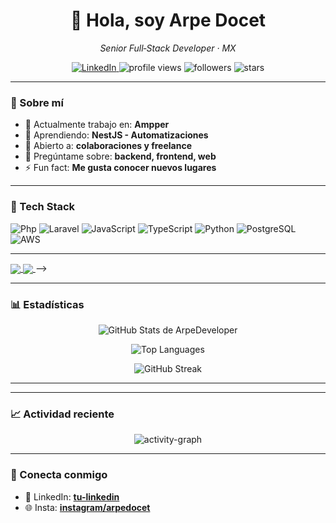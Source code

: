 <!--
REEMPLAZA:
- USERNAME -> tu usuario de GitHub (debe coincidir con el nombre del repo)
- TU_NOMBRE -> tu nombre para mostrar
- TU_ROL -> tu rol (p. ej. "Senior Full‑Stack Developer")
- CIUDAD, PAÍS -> tu ubicación
- Enlaces de LinkedIn, correo, web/portafolio
-->

<div align="center">
  <h1>👋 Hola, soy <strong>Arpe Docet</strong></h1>
  <p><em>Senior Full‑Stack Developer · MX</em></p>

  <!-- Badges de contacto -->
  <a href="https://www.linkedin.com/in/jesusross" target="_blank">
    <img src="https://img.shields.io/badge/LinkedIn-0A66C2?logo=linkedin&logoColor=white" alt="LinkedIn" />
  </a>
  <!-- <a href="mailto:tuemail@dominio.com">
    <img src="https://img.shields.io/badge/Email-8B89CC?logo=gmail&logoColor=white" alt="Email" />
  </a>
  <a href="https://tusitio.dev" target="_blank">
    <img src="https://img.shields.io/badge/Portafolio-111?logo=vercel&logoColor=white" alt="Portafolio" />
  </a> -->

  <!-- Badges de métricas sociales -->
  <img src="https://komarev.com/ghpvc/?username=ArpeDeveloper&label=Vistas&style=flat" alt="profile views" />
  <img src="https://img.shields.io/github/followers/ArpeDeveloper?style=flat&label=Seguidores" alt="followers" />
  <img src="https://img.shields.io/github/stars/ArpeDeveloper?affiliations=OWNER%2CCOLLABORATOR&style=flat&label=Stars" alt="stars" />
</div>

---

### 🚀 Sobre mí
- 🔭 Actualmente trabajo en: **Ampper**  
- 🌱 Aprendiendo: **NestJS - Automatizaciones**  
- 🤝 Abierto a: **colaboraciones y freelance**  
- 💬 Pregúntame sobre: **backend, frontend, web**  
- ⚡ Fun fact: **Me gusta conocer nuevos lugares**

---

### 🧰 Tech Stack
<!-- Ajusta y ordena a tu gusto -->
![Php](https://img.shields.io/badge/Php.js-339933?logo=php&logoColor=white)
![Laravel](https://img.shields.io/badge/Laravel.js-339933?logo=larave&logoColor=white)
![JavaScript](https://img.shields.io/badge/Javascript.js-339933?logo=javascript&logoColor=white)
![TypeScript](https://img.shields.io/badge/TypeScript-3178C6?logo=typescript&logoColor=white)
![Python](https://img.shields.io/badge/Python-3776AB?logo=python&logoColor=white)
![PostgreSQL](https://img.shields.io/badge/PostgreSQL-4169E1?logo=postgresql&logoColor=white)
![AWS](https://img.shields.io/badge/AWS-232F3E?logo=amazon-aws&logoColor=white)

---

<!-- ### 📌 Proyectos Destacados
<!-- Repite este bloque para cada repo que quieras resaltar -->
<a href="https://github.com/ArpeDeveloper/REPO_1">
  <img align="center" src="https://github-readme-stats.vercel.app/api/pin/?username=ArpeDeveloper&repo=REPO_1&theme=transparent&hide_border=true" />
</a>
<a href="https://github.com/ArpeDeveloper/REPO_2">
  <img align="center" src="https://github-readme-stats.vercel.app/api/pin/?username=ArpeDeveloper&repo=REPO_2&theme=transparent&hide_border=true" />
</a>
-->

---

### 📊 Estadísticas
<div align="center">

<!-- Stats generales -->
<img
  src="https://github-readme-stats.vercel.app/api?username=ArpeDeveloper&show_icons=true&theme=transparent&hide_border=true&rank_icon=github"
  alt="GitHub Stats de ArpeDeveloper"
/>

<!-- Lenguajes más usados -->
<img
  src="https://github-readme-stats.vercel.app/api/top-langs/?username=ArpeDeveloper&layout=compact&theme=transparent&hide_border=true"
  alt="Top Languages"
/>

<!-- Racha de contribuciones -->
<img
  src="https://streak-stats.demolab.com/?user=ArpeDeveloper&theme=transparent&hide_border=true"
  alt="GitHub Streak"
/>

</div>

---
<!--
### 🏆 Trofeos
<div align="center">
  <img src="https://github-profile-trophy.vercel.app/?username=ArpeDeveloper&theme=flat&no-frame=true&margin-w=10&margin-h=10&row=1" alt="trophies" />
</div>
-->
---

### 📈 Actividad reciente
<!-- Gráfico de actividad (requiere servicio externo) -->
<div align="center">
  <img src="https://github-readme-activity-graph.vercel.app/graph?username=ArpeDeveloper&theme=github-compact&hide_border=true" alt="activity-graph" />
</div>

---

### 🤝 Conecta conmigo
- 💼 LinkedIn: **[tu-linkedin](https://www.linkedin.com/in/jesusross)**
- 🌐 Insta: **[instagram/arpedocet]([https://tusitio.dev](https://www.instagram.com/arpedocet))**
<!-- - ✉️ Email: **tuemail@dominio.com** -->

<!--
NOTAS:
- Asegúrate de que el repo se llame exactamente USERNAME (mismo que tu usuario).
- Si alguna imagen no carga, visita los repos de cada servicio y usa un fork/host propio:
  - Stats & Pinned: https://github.com/anuraghazra/github-readme-stats
  - Streak: https://github.com/denvercoder1/github-readme-streak-stats
  - Trophies: https://github.com/ryo-ma/github-profile-trophy
  - Activity Graph: https://github.com/Ashutosh00710/github-readme-activity-graph
- Puedes cambiar 'theme=transparent' por un tema de tu preferencia.
-->
